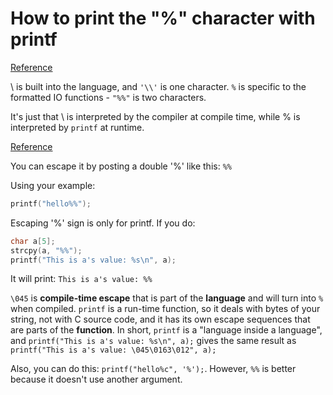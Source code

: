 # How to print the "%" character with printf

 [Reference](https://stackoverflow.com/questions/28044161/how-to-print-the-character-with-printf)

\ is built into the language, and `'\\'` is one character. `%` is specific to the formatted IO functions - `"%%"` is two characters. 

 It's just that \ is interpreted by the compiler at compile time, while % is interpreted by `printf` at runtime. 





[Reference](https://stackoverflow.com/questions/1860159/how-to-escape-the-percent-sign-in-cs-printf)

You can escape it by posting a double '%' like this: `%%`

Using your example:

```c
printf("hello%%");
```

Escaping '%' sign is only for printf. If you do:

```c
char a[5];
strcpy(a, "%%");
printf("This is a's value: %s\n", a);
```

It will print: `This is a's value: %%`



`\045` is **compile-time escape** that is part of the **language** and will turn into `%` when compiled. `printf` is a run-time function, so it deals with bytes of your string, not with C source code, and it has its own escape sequences that are parts of the **function**. In short, `printf` is a "language inside a language", and `printf("This is a's value: %s\n", a);` gives the same result as `printf("This is a's value: \045\0163\012", a);`

 Also, you can do this: `printf("hello%c", '%');`. However, `%%` is better because it doesn't use another argument. 